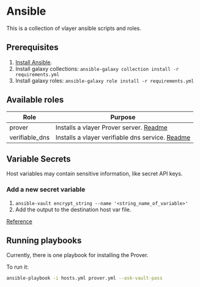 # Ansible

This is a collection of vlayer ansible scripts and roles.

## Prerequisites

1. [Install Ansible](https://docs.ansible.com/ansible/latest/installation_guide/intro_installation.html).
2. Install galaxy collections: `ansible-galaxy collection install -r requirements.yml`
3. Install galaxy roles: `ansible-galaxy role install -r requirements.yml`

## Available roles

| Role | Purpose |
| --- | --- |
| prover | Installs a vlayer Prover server. [Readme](./roles/prover/) |
| verifiable_dns | Installs a vlayer verifiable dns service. [Readme](./roles/verifiable_dns/) |

## Variable Secrets

Host variables may contain sensitive information, like secret API keys.

### Add a new secret variable

1. `ansible-vault encrypt_string --name '<string_name_of_variable>'`
2. Add the output to the destination host var file.

[Reference](https://docs.ansible.com/ansible/latest/vault_guide/index.html)

## Running playbooks

Currently, there is one playbook for installing the Prover.

To run it:

```sh
ansible-playbook -i hosts.yml prover.yml --ask-vault-pass
```
